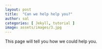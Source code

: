 ```yaml
---
layout: post
title:  "Can we help help you?"
author: sal
categories: [ Jekyll, tutorial ]
image: assets/images/3.jpg
---
```

This page will tell you how we could help you.
